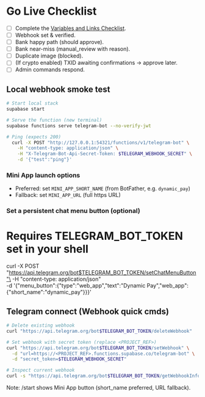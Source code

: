 # Go Live Checklist

- [ ] Complete the [Variables and Links Checklist](VARIABLES_AND_LINKS_CHECKLIST.md).
- [ ] Webhook set & verified.
- [ ] Bank happy path (should approve).
- [ ] Bank near-miss (manual_review with reason).
- [ ] Duplicate image (blocked).
- [ ] (If crypto enabled) TXID awaiting confirmations → approve later.
- [ ] Admin commands respond.

## Local webhook smoke test

```bash
# Start local stack
supabase start

# Serve the function (new terminal)
supabase functions serve telegram-bot --no-verify-jwt

# Ping (expects 200)
  curl -X POST "http://127.0.0.1:54321/functions/v1/telegram-bot" \
    -H "content-type: application/json" \
    -H "X-Telegram-Bot-Api-Secret-Token: $TELEGRAM_WEBHOOK_SECRET" \
    -d '{"test":"ping"}'
```

### Mini App launch options

- Preferred: set `MINI_APP_SHORT_NAME` (from BotFather, e.g. `dynamic_pay`)
- Fallback: set `MINI_APP_URL` (full https URL)

### Set a persistent chat menu button (optional)

# Requires TELEGRAM_BOT_TOKEN set in your shell

curl -X POST
"https://api.telegram.org/bot$TELEGRAM_BOT_TOKEN/setChatMenuButton"\
-H "content-type: application/json"\
-d '{"menu_button":{"type":"web_app","text":"Dynamic
Pay","web_app":{"short_name":"dynamic_pay"}}}'

## Telegram connect (Webhook quick cmds)

```bash
# Delete existing webhook
curl "https://api.telegram.org/bot$TELEGRAM_BOT_TOKEN/deleteWebhook"

# Set webhook with secret token (replace <PROJECT_REF>)
curl "https://api.telegram.org/bot$TELEGRAM_BOT_TOKEN/setWebhook" \
  -d "url=https://<PROJECT_REF>.functions.supabase.co/telegram-bot" \
  -d "secret_token=$TELEGRAM_WEBHOOK_SECRET"

# Inspect current webhook
curl -s "https://api.telegram.org/bot$TELEGRAM_BOT_TOKEN/getWebhookInfo"
```

Note: /start shows Mini App button (short_name preferred, URL fallback).
